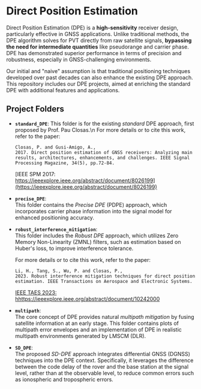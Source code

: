 # Direct Position Estimation

Direct Position Estimation (DPE) is a **high-sensitivity** receiver design, particularly effective in GNSS applications. Unlike traditional methods, the DPE algorithm solves for PVT directly from raw satellite signals, **bypassing the need for intermediate quantities** like pseudorange and carrier phase. DPE has demonstrated superior performance in terms of precision and robustness, especially in GNSS-challenging environments.

Our initial and "naive" assumption is that traditional positioning techniques developed over past decades can also enhance the existing DPE approach. This repository includes our DPE projects, aimed at enriching the standard DPE with additional features and applications.

## Project Folders

- **`standard_DPE`**: 
  This folder is for the existing *standard* DPE approach, first proposed by Prof. Pau Closas.\n
  For more details or to cite this work, refer to the paper:  
     ```
     Closas, P. and Gusi-Amigo, A.,
     2017. Direct position estimation of GNSS receivers: Analyzing main results, architectures, enhancements, and challenges. IEEE Signal Processing Magazine, 34(5), pp.72-84.
     ```
     [IEEE SPM 2017: https://ieeexplore.ieee.org/abstract/document/8026199](https://ieeexplore.ieee.org/abstract/document/8026199)

- **`precise_DPE`**:  
  This folder contains the *Precise DPE* (PDPE) approach, which incorporates carrier phase information into the signal model for enhanced positioning accuracy.

- **`robust_interference_mitigation`**:  
  This folder includes the *Robust DPE* approach, which utilizes Zero Memory Non-Linearity (ZMNL) filters, such as estimation based on Huber's loss, to improve interference tolerance.
  
  For more details or to cite this work, refer to the paper:  
     ```
     Li, H., Tang, S., Wu, P. and Closas, P.,
     2023. Robust interference mitigation techniques for direct position estimation. IEEE Transactions on Aerospace and Electronic Systems.
     ```
     [IEEE TAES 2023: hhttps://ieeexplore.ieee.org/abstract/document/10242000](https://ieeexplore.ieee.org/abstract/document/10242000)

- **`multipath`**:  
  The core concept of DPE provides natural *multipath mitigation* by fusing satellite information at an early stage. This folder contains plots of multipath error envelopes and an implementation of DPE in realistic multipath environments generated by LMSCM (DLR).

- **`SD_DPE`**:  
  The proposed *SD-DPE* approach integrates differential GNSS (DGNSS) techniques into the DPE context. Specifically, it leverages the difference between the code delay of the rover and the base station at the signal level, rather than at the observable level, to reduce common errors such as ionospheric and tropospheric errors.
